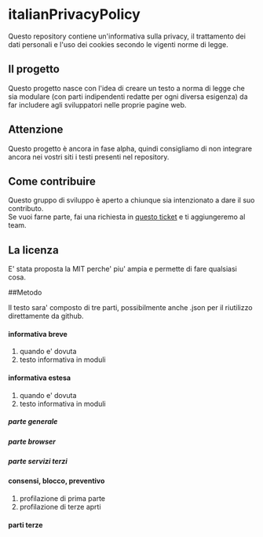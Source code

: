 # italianPrivacyPolicy
Questo repository contiene un'informativa sulla privacy, il trattamento dei dati personali e l'uso dei cookies secondo le vigenti norme di legge.

## Il progetto
Questo progetto nasce con l'idea di creare un testo a norma di legge che sia modulare (con parti indipendenti redatte per ogni diversa esigenza) da far includere agli sviluppatori nelle proprie pagine web.

## Attenzione
Questo progetto è ancora in fase alpha, quindi consigliamo di non integrare ancora nei vostri siti i testi presenti nel repository.

## Come contribuire
Questo gruppo di sviluppo è aperto a chiunque sia intenzionato a dare il suo contributo.<br>
Se vuoi farne parte, fai una richiesta in [questo ticket](https://github.com/FattiDiCookies/italianPrivacyPolicy/issues/1) e ti aggiungeremo al team. 

## La licenza
E' stata proposta la MIT perche' piu' ampia e permette di fare qualsiasi cosa.

##Metodo

Il testo sara' composto di tre parti, possibilmente anche .json per il riutilizzo direttamente da github.

#### informativa breve
1. quando e' dovuta
2. testo informativa in moduli

#### informativa estesa
1. quando e' dovuta
2. testo informativa in moduli

##### parte generale
##### parte browser
##### parte servizi terzi


#### consensi, blocco, preventivo
1. profilazione di prima parte
2. profilazione di terze aprti


#### parti terze
